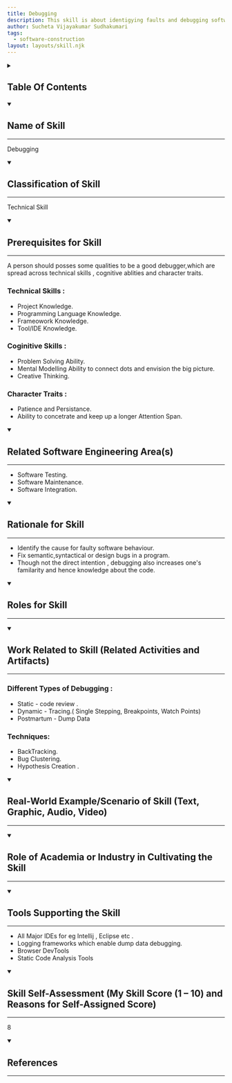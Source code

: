 ```yaml
---
title: Debugging
description: This skill is about identigying faults and debugging software code.
author: Sucheta Vijayakumar Sudhakumari
tags:
  - software-construction
layout: layouts/skill.njk
---
```

<details>
<summary>

## Table Of Contents
</summary>

[toc]
</details>

<details open>
<summary>

## Name of Skill
---
</summary>

Debugging

</details>
<details open>
<summary>

## Classification of Skill
---
</summary>

Technical Skill

</details>
<details open>
<summary>

## Prerequisites for Skill
---
</summary>


A person should posses some qualities to be a good debugger,which are spread across technical skills , cognitive ablities and character traits.
 
### Technical Skills :
* Project Knowledge.
* Programming Language Knowledge.
* Frameowork Knowledge.
* Tool/IDE Knowledge.
  
### Coginitive Skills :
* Problem Solving Ability.
* Mental Modelling Ability to connect dots and envision the big picture.
* Creative Thinking.

### Character Traits :
* Patience and Persistance.
* Ability to concetrate and keep up a longer Attention Span.

</details>
<details open>
<summary>

## Related Software Engineering Area(s)
---
</summary>

* Software Testing.
* Software Maintenance.
* Software Integration.

</details>
<details open>
<summary>

## Rationale for Skill
---
</summary>

* Identify the cause for faulty software behaviour.
* Fix semantic,syntactical or design bugs in a program.
* Though not the direct intention , debugging also increases one's familarity and hence knowledge about the code. 

</details>
<details open>
<summary>

## Roles for Skill
---
</summary>

</details>
<details open>
<summary>

## Work Related to Skill (Related Activities and Artifacts)
---
</summary>

### Different Types of Debugging : 
* Static - code review . 
* Dynamic - Tracing.( Single Stepping, Breakpoints, Watch Points)
* Postmartum - Dump Data
  
### Techniques:
* BackTracking.
* Bug Clustering. 
* Hypothesis Creation .

</details>
<details open>
<summary>

## Real-World Example/Scenario of Skill (Text, Graphic, Audio, Video)
---
</summary>

</details>
<details open>
<summary>

## Role of Academia or Industry in Cultivating the Skill
---
</summary>

</details>
<details open>
<summary>

## Tools Supporting the Skill
---
</summary>

* All Major IDEs for eg Intellij , Eclipse etc .
* Logging frameworks which enable dump data debugging.
* Browser DevTools
* Static Code Analysis Tools

</details>
<details open>
<summary>

## Skill Self-Assessment (My Skill Score (1 – 10) and Reasons for Self-Assigned Score)
---
</summary>

  8
</details>
<details open>
<summary>

## References 
---
</summary>
